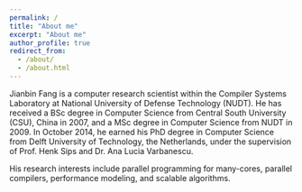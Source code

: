 ```yaml
---
permalink: /
title: "About me"
excerpt: "About me"
author_profile: true
redirect_from: 
  - /about/
  - /about.html
---
```


Jianbin Fang is a computer research scientist within the Compiler Systems Laboratory at National University of Defense Technology (NUDT). 
He has received a BSc degree in Computer Science from Central South University (CSU), China in 2007, and a MSc degree in Computer Science from NUDT in 2009. 
In October 2014, he earned his PhD degree in Computer Science from Delft University of Technology, the Netherlands, 
under the supervision of Prof. Henk Sips and Dr. Ana Lucia Varbanescu. 

His research interests include parallel programming for many-cores, parallel compilers, performance modeling, and scalable algorithms.

